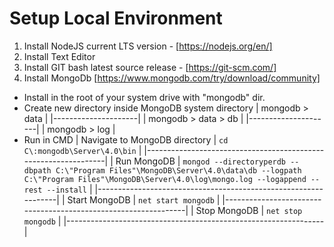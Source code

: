 # Setup Local Environment

1. Install NodeJS current LTS version - [https://nodejs.org/en/]
2. Install Text Editor
3. Install GIT bash latest source release - [https://git-scm.com/]
4. Install MongoDb [https://www.mongodb.com/try/download/community]
- Install in the root of your system drive with "mongodb" dir.
- Create new directory inside MongoDB system directory
| mongodb > data      |
|---------------------|
| mongodb > data > db |
|---------------------|
| mongodb > log       |
- Run in CMD
| Navigate to MongoDB directory | `cd C\:mongodb\Server\4.0\bin` |
|----------------------------------------------------------------|
| Run MongoDB                   | `mongod --directoryperdb --dbpath C:\"Program Files"\MongoDB\Server\4.0\data\db --logpath C:\"Program Files"\MongoDB\Server\4.0\log\mongo.log --logappend --rest --install` |
|----------------------------------------------------------------|
| Start MongoDB                 | `net start mongodb`            |
|----------------------------------------------------------------|
| Stop MongoDB                  | `net stop mongodb`             |
|----------------------------------------------------------------|
	